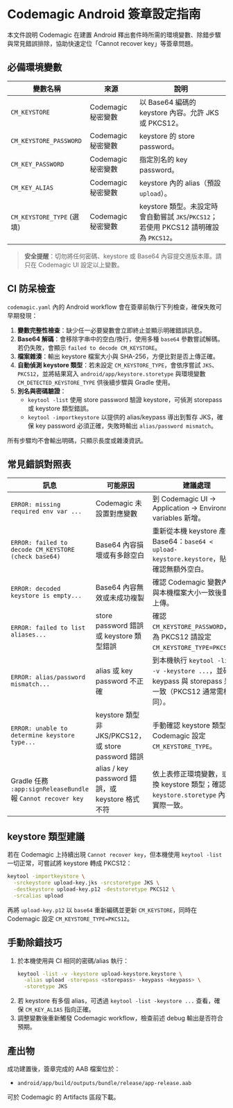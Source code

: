 # Codemagic Android 簽章設定指南

本文件說明 Codemagic 在建置 Android 釋出套件時所需的環境變數、除錯步驟與常見錯誤排除，協助快速定位「Cannot recover key」等簽章問題。

## 必備環境變數

| 變數名稱 | 來源 | 說明 |
| --- | --- | --- |
| `CM_KEYSTORE` | Codemagic 秘密變數 | 以 Base64 編碼的 keystore 內容。允許 JKS 或 PKCS12。 |
| `CM_KEYSTORE_PASSWORD` | Codemagic 秘密變數 | keystore 的 store password。 |
| `CM_KEY_PASSWORD` | Codemagic 秘密變數 | 指定別名的 key password。 |
| `CM_KEY_ALIAS` | Codemagic 秘密變數 | keystore 內的 alias（預設 `upload`）。 |
| `CM_KEYSTORE_TYPE` (選填) | Codemagic 秘密變數 | keystore 類型。未設定時會自動嘗試 `JKS`/`PKCS12`；若使用 PKCS12 請明確設為 `PKCS12`。 |

> **安全提醒**：切勿將任何密碼、keystore 或 Base64 內容提交進版本庫。請只在 Codemagic UI 設定以上變數。

## CI 防呆檢查

`codemagic.yaml` 內的 Android workflow 會在簽章前執行下列檢查，確保失敗可早期發現：

1. **變數完整性檢查**：缺少任一必要變數會立即終止並顯示明確錯誤訊息。
2. **Base64 解碼**：會移除字串中的空白/換行，使用多種 `base64` 參數嘗試解碼。若仍失敗，會顯示 `failed to decode CM_KEYSTORE`。
3. **檔案雜湊**：輸出 keystore 檔案大小與 SHA-256，方便比對是否上傳正確。
4. **自動偵測 keystore 類型**：若未設定 `CM_KEYSTORE_TYPE`，會依序嘗試 `JKS`、`PKCS12`，並將結果寫入 `android/app/keystore.storetype` 與環境變數 `CM_DETECTED_KEYSTORE_TYPE` 供後續步驟與 Gradle 使用。
5. **別名與密碼驗證**：
   - `keytool -list` 使用 store password 驗證 keystore，可偵測 storepass 或 keystore 類型錯誤。
   - `keytool -importkeystore` 以提供的 alias/keypass 導出到暫存 JKS，確保 key password 必須正確，失敗時輸出 `alias/password mismatch`。

所有步驟均不會輸出明碼，只顯示長度或雜湊資訊。

## 常見錯誤對照表

| 訊息 | 可能原因 | 建議處理 |
| --- | --- | --- |
| `ERROR: missing required env var ...` | Codemagic 未設置對應變數 | 到 Codemagic UI -> Application -> Environment variables 新增。 |
| `ERROR: failed to decode CM_KEYSTORE (check base64)` | Base64 內容損壞或有多餘空白 | 重新從本機 keystore 產生 Base64：`base64 < upload-keystore.keystore`，貼上前確認無額外空白。 |
| `ERROR: decoded keystore is empty...` | Base64 內容無效或未成功複製 | 確認 Codemagic 變數內容與本機檔案大小一致後重新上傳。 |
| `ERROR: failed to list aliases...` | store password 錯誤或 keystore 類型錯誤 | 確認 `CM_KEYSTORE_PASSWORD`，若為 PKCS12 請設定 `CM_KEYSTORE_TYPE=PKCS12`。 |
| `ERROR: alias/password mismatch...` | alias 或 key password 不正確 | 到本機執行 `keytool -list -v -keystore ...`，並確認 keypass 與 storepass 是否一致（PKCS12 通常需相同）。 |
| `ERROR: unable to determine keystore type...` | keystore 類型非 JKS/PKCS12，或 store password 錯誤 | 手動確認 keystore 類型，於 Codemagic 設定 `CM_KEYSTORE_TYPE`。 |
| Gradle 任務 `:app:signReleaseBundle` 報 `Cannot recover key` | alias / key password 錯誤，或 keystore 格式不符 | 依上表修正環境變數，或轉換 keystore 類型；確認 `keystore.storetype` 內容與實際一致。 |

## keystore 類型建議

若在 Codemagic 上持續出現 `Cannot recover key`，但本機使用 `keytool -list` 一切正常，可嘗試將 keystore 轉成 PKCS12：

```bash
keytool -importkeystore \
  -srckeystore upload-key.jks -srcstoretype JKS \
  -destkeystore upload-key.p12 -deststoretype PKCS12 \
  -srcalias upload
```

再將 `upload-key.p12` 以 `base64` 重新編碼並更新 `CM_KEYSTORE`，同時在 Codemagic 設定 `CM_KEYSTORE_TYPE=PKCS12`。

## 手動除錯技巧

1. 於本機使用與 CI 相同的密碼/alias 執行：
   ```bash
   keytool -list -v -keystore upload-keystore.keystore \
     -alias upload -storepass <storepass> -keypass <keypass> \
     -storetype JKS
   ```
2. 若 keystore 有多個 alias，可透過 `keytool -list -keystore ...` 查看，確保 `CM_KEY_ALIAS` 指向正確。
3. 調整變數後重新觸發 Codemagic workflow，檢查前述 debug 輸出是否符合預期。

## 產出物

成功建置後，簽章完成的 AAB 檔案位於：

- `android/app/build/outputs/bundle/release/app-release.aab`

可於 Codemagic 的 Artifacts 區段下載。
